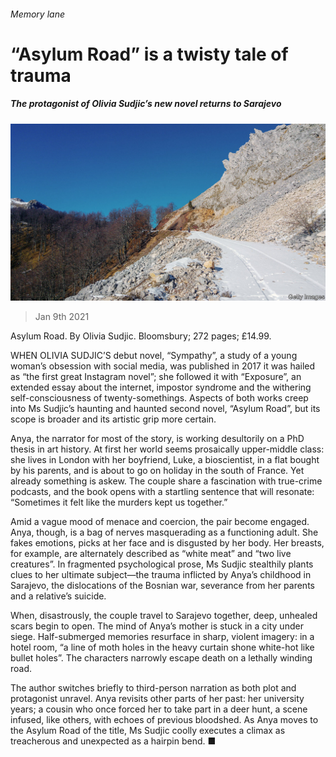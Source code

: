 ###### Memory lane

# “Asylum Road” is a twisty tale of trauma 

##### The protagonist of Olivia Sudjic’s new novel returns to Sarajevo 

![image](images/20210109_bkp504.jpg) 

> Jan 9th 2021 


Asylum Road. By Olivia Sudjic. Bloomsbury; 272 pages; £14.99.


WHEN OLIVIA SUDJIC’S debut novel, “Sympathy”, a study of a young woman’s obsession with social media, was published in 2017 it was hailed as “the first great Instagram novel”; she followed it with “Exposure”, an extended essay about the internet, impostor syndrome and the withering self-consciousness of twenty-somethings. Aspects of both works creep into Ms Sudjic’s haunting and haunted second novel, “Asylum Road”, but its scope is broader and its artistic grip more certain.



Anya, the narrator for most of the story, is working desultorily on a PhD thesis in art history. At first her world seems prosaically upper-middle class: she lives in London with her boyfriend, Luke, a bioscientist, in a flat bought by his parents, and is about to go on holiday in the south of France. Yet already something is askew. The couple share a fascination with true-crime podcasts, and the book opens with a startling sentence that will resonate: “Sometimes it felt like the murders kept us together.”


Amid a vague mood of menace and coercion, the pair become engaged. Anya, though, is a bag of nerves masquerading as a functioning adult. She fakes emotions, picks at her face and is disgusted by her body. Her breasts, for example, are alternately described as “white meat” and “two live creatures”. In fragmented psychological prose, Ms Sudjic stealthily plants clues to her ultimate subject—the trauma inflicted by Anya’s childhood in Sarajevo, the dislocations of the Bosnian war, severance from her parents and a relative’s suicide.


When, disastrously, the couple travel to Sarajevo together, deep, unhealed scars begin to open. The mind of Anya’s mother is stuck in a city under siege. Half-submerged memories resurface in sharp, violent imagery: in a hotel room, “a line of moth holes in the heavy curtain shone white-hot like bullet holes”. The characters narrowly escape death on a lethally winding road.


The author switches briefly to third-person narration as both plot and protagonist unravel. Anya revisits other parts of her past: her university years; a cousin who once forced her to take part in a deer hunt, a scene infused, like others, with echoes of previous bloodshed. As Anya moves to the Asylum Road of the title, Ms Sudjic coolly executes a climax as treacherous and unexpected as a hairpin bend. ■

